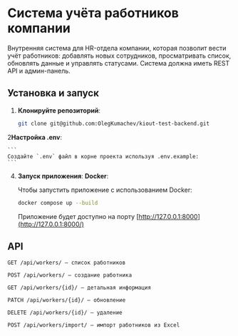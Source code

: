 
# Система учёта работников компании

Внутренняя система для HR-отдела компании, которая позволит вести учёт работников:
добавлять новых сотрудников, просматривать список, обновлять данные и управлять статусами.
Система должна иметь REST API и админ-панель.
## Установка и запуск

1. **Клонируйте репозиторий**:

    ```bash
    git clone git@github.com:OlegKumachev/kiout-test-backend.git
    ```

2**Настройка .env**:

    ```
    Создайте `.env` файл в корне проекта используя .env.example:
    ```

4. **Запуск приложения**:
    **Docker**:

    Чтобы запустить приложение с использованием Docker:

    ```bash
    docker compose up --build
    ```

    Приложение будет доступно на порту [http://127.0.0.1:8000](http://127.0.0.1:8000/)

## API

`GET /api/workers/ — список работников`

`POST /api/workers/ — создание работника `

`GET /api/workers/{id}/ — детальная информация`

`PATCH /api/workers/{id}/ — обновление`

`DELETE /api/workers/{id}/ — удаление`

`POST /api/workers/import/ — импорт работников из Excel`
